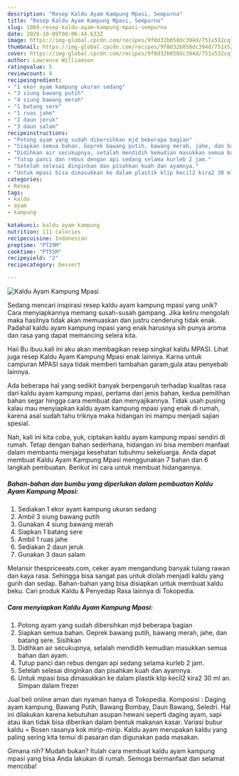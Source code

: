```yaml
---
description: "Resep Kaldu Ayam Kampung Mpasi, Sempurna"
title: "Resep Kaldu Ayam Kampung Mpasi, Sempurna"
slug: 1869-resep-kaldu-ayam-kampung-mpasi-sempurna
date: 2020-10-09T00:06:44.633Z
image: https://img-global.cpcdn.com/recipes/9f0d32b058dc394d/751x532cq70/kaldu-ayam-kampung-mpasi-foto-resep-utama.jpg
thumbnail: https://img-global.cpcdn.com/recipes/9f0d32b058dc394d/751x532cq70/kaldu-ayam-kampung-mpasi-foto-resep-utama.jpg
cover: https://img-global.cpcdn.com/recipes/9f0d32b058dc394d/751x532cq70/kaldu-ayam-kampung-mpasi-foto-resep-utama.jpg
author: Lawrence Williamson
ratingvalue: 5
reviewcount: 4
recipeingredient:
- "1 ekor ayam kampung ukuran sedang"
- "3 siung bawang putih"
- "4 siung bawang merah"
- "1 batang sere"
- "1 ruas jahe"
- "2 daun jeruk"
- "3 daun salam"
recipeinstructions:
- "Potong ayam yang sudah dibersihkan mjd beberapa bagian"
- "Siapkan semua bahan. Geprek bawang putih, bawang merah, jahe, dan batang sere. Sisihkan"
- "Didihkan air secukupnya, setalah mendidih kemudian masukkan semua bahan dan ayam."
- "Tutup panci dan rebus dengan api sedang selama kurleb 2 jam."
- "Setelah selesai dinginkan dan pisahkan kuah dan ayamnya."
- "Untuk mpasi bisa dimasukkan ke dalam plastik klip kecil2 kira2 30 ml an. Simpan dalam frezer"
categories:
- Resep
tags:
- kaldu
- ayam
- kampung

katakunci: kaldu ayam kampung 
nutrition: 111 calories
recipecuisine: Indonesian
preptime: "PT29M"
cooktime: "PT55M"
recipeyield: "2"
recipecategory: Dessert

---
```



![Kaldu Ayam Kampung Mpasi](https://img-global.cpcdn.com/recipes/9f0d32b058dc394d/751x532cq70/kaldu-ayam-kampung-mpasi-foto-resep-utama.jpg)

Sedang mencari inspirasi resep kaldu ayam kampung mpasi yang unik? Cara menyiapkannya memang susah-susah gampang. Jika keliru mengolah maka hasilnya tidak akan memuaskan dan justru cenderung tidak enak. Padahal kaldu ayam kampung mpasi yang enak harusnya sih punya aroma dan rasa yang dapat memancing selera kita.

Haii Bu ibuu.kali ini aku akan membagikan resep singkat kaldu MPASI. Lihat juga resep Kaldu Ayam Kampung Mpasi enak lainnya. Karna untuk campuran MPASI saya tidak memberi tambahan garam,gula atau penyebab lainnya.

Ada beberapa hal yang sedikit banyak berpengaruh terhadap kualitas rasa dari kaldu ayam kampung mpasi, pertama dari jenis bahan, kedua pemilihan bahan segar hingga cara membuat dan menyajikannya. Tidak usah pusing kalau mau menyiapkan kaldu ayam kampung mpasi yang enak di rumah, karena asal sudah tahu triknya maka hidangan ini mampu menjadi sajian spesial.


Nah, kali ini kita coba, yuk, ciptakan kaldu ayam kampung mpasi sendiri di rumah. Tetap dengan bahan sederhana, hidangan ini bisa memberi manfaat dalam membantu menjaga kesehatan tubuhmu sekeluarga. Anda dapat membuat Kaldu Ayam Kampung Mpasi menggunakan 7 bahan dan 6 langkah pembuatan. Berikut ini cara untuk membuat hidangannya.

<!--inarticleads1-->

##### Bahan-bahan dan bumbu yang diperlukan dalam pembuatan Kaldu Ayam Kampung Mpasi:

1. Sediakan 1 ekor ayam kampung ukuran sedang
1. Ambil 3 siung bawang putih
1. Gunakan 4 siung bawang merah
1. Siapkan 1 batang sere
1. Ambil 1 ruas jahe
1. Sediakan 2 daun jeruk
1. Gunakan 3 daun salam


Melansir thespriceeats.com, ceker ayam mengandung banyak tulang rawan dan kaya rasa. Sehingga bisa sangat pas untuk diolah menjadi kaldu yang gurih dan sedap. Bahan-bahan yang bisa disiapkan untuk membuat kaldu beku. Cari produk Kaldu &amp; Penyedap Rasa lainnya di Tokopedia. 

<!--inarticleads2-->

##### Cara menyiapkan Kaldu Ayam Kampung Mpasi:

1. Potong ayam yang sudah dibersihkan mjd beberapa bagian
1. Siapkan semua bahan. Geprek bawang putih, bawang merah, jahe, dan batang sere. Sisihkan
1. Didihkan air secukupnya, setalah mendidih kemudian masukkan semua bahan dan ayam.
1. Tutup panci dan rebus dengan api sedang selama kurleb 2 jam.
1. Setelah selesai dinginkan dan pisahkan kuah dan ayamnya.
1. Untuk mpasi bisa dimasukkan ke dalam plastik klip kecil2 kira2 30 ml an. Simpan dalam frezer


Jual beli online aman dan nyaman hanya di Tokopedia. Komposisi : Daging ayam kampung, Bawang Putih, Bawang Bombay, Daun Bawang, Seledri. Hal ini dilakukan karena kebutuhan asupan hewani seperti daging ayam, sapi atau ikan tidak bisa diberikan dalam bentuk makanan kasar. Variasi bubur kaldu = Bosen rasanya kok mirip-mirip. Kaldu ayam merupakan kaldu yang paling sering kita temui di pasaran dan digunakan pada masakan. 

Gimana nih? Mudah bukan? Itulah cara membuat kaldu ayam kampung mpasi yang bisa Anda lakukan di rumah. Semoga bermanfaat dan selamat mencoba!
